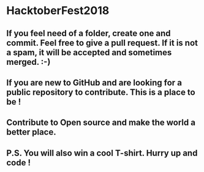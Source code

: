 
# HacktoberFest2018
## If you feel need of a folder, create one and commit. Feel free to give a pull request. If it is not a spam, it will be accepted and sometimes merged. :-)
## If you are new to GitHub and are looking for a public repository to contribute. This is a place to be !
## Contribute to Open source and make the world a better place.
## P.S. You will also win a cool T-shirt. Hurry up and code !
